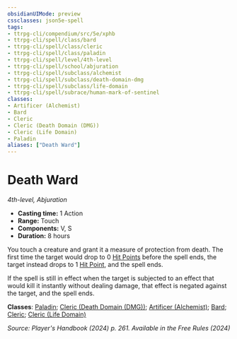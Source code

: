 ```yaml
---
obsidianUIMode: preview
cssclasses: json5e-spell
tags:
- ttrpg-cli/compendium/src/5e/xphb
- ttrpg-cli/spell/class/bard
- ttrpg-cli/spell/class/cleric
- ttrpg-cli/spell/class/paladin
- ttrpg-cli/spell/level/4th-level
- ttrpg-cli/spell/school/abjuration
- ttrpg-cli/spell/subclass/alchemist
- ttrpg-cli/spell/subclass/death-domain-dmg
- ttrpg-cli/spell/subclass/life-domain
- ttrpg-cli/spell/subrace/human-mark-of-sentinel
classes:
- Artificer (Alchemist)
- Bard
- Cleric
- Cleric (Death Domain (DMG))
- Cleric (Life Domain)
- Paladin
aliases: ["Death Ward"]
---
```

# Death Ward
*4th-level, Abjuration*  


- **Casting time:** 1 Action
- **Range:** Touch
- **Components:** V, S
- **Duration:** 8 hours

You touch a creature and grant it a measure of protection from death. The first time the target would drop to 0 [Hit Points](Misc%20Files/CLI/rules/variant-rules/hit-points-xphb.md) before the spell ends, the target instead drops to 1 [Hit Point](Misc%20Files/CLI/rules/variant-rules/hit-points-xphb.md), and the spell ends.

If the spell is still in effect when the target is subjected to an effect that would kill it instantly without dealing damage, that effect is negated against the target, and the spell ends.

**Classes**: [Paladin](Misc%20Files/CLI/compendium/lists/list-spells-classes-paladin.md); [Cleric (Death Domain (DMG))](Misc%20Files/CLI/compendium/lists/list-spells-classes-cleric-xphb-death-domain-dmg.md "subclass=DMG;class=XPHB"); [Artificer (Alchemist)](Misc%20Files/CLI/compendium/lists/list-spells-classes-artificer-alchemist-tce.md "subclass=TCE;class=TCE"); [Bard](Misc%20Files/CLI/compendium/lists/list-spells-classes-bard.md); [Cleric](Misc%20Files/CLI/compendium/lists/list-spells-classes-cleric.md); [Cleric (Life Domain)](Misc%20Files/CLI/compendium/lists/list-spells-classes-cleric-xphb-life-domain-xphb.md "subclass=XPHB;class=XPHB")

*Source: Player's Handbook (2024) p. 261. Available in the Free Rules (2024)*
